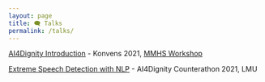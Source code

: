 ```yaml
---
layout: page
title: 🗨 Talks
permalink: /talks/
---
```


[AI4Dignity Introduction](https://github.com/antmarakis/antmarakis.github.io/blob/master/files/mmhs_talk.pdf) - Konvens 2021, [MMHS Workshop](https://sites.google.com/view/mmhs2021/home)

[Extreme Speech Detection with NLP](https://github.com/antmarakis/antmarakis.github.io/blob/master/files/counter_talk.pdf) - AI4Dignity Counterathon 2021, LMU
